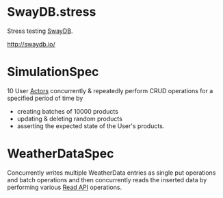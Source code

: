 # SwayDB.stress

Stress testing [SwayDB](https://github.com/simerplaha/SwayDB).

http://swaydb.io/

# SimulationSpec
10 User [Actors](https://doc.akka.io/docs/akka/2.5.4/scala/typed.html) 
concurrently & repeatedly perform CRUD operations for a specified period of time by 
- creating batches of 10000 products
- updating & deleting random products 
- asserting the expected state of the User's products.

# WeatherDataSpec
Concurrently writes multiple WeatherData entries as single put operations and batch operations and then 
concurrently reads the inserted data by performing various [Read API](http://swaydb.io#api/read-api) 
operations.